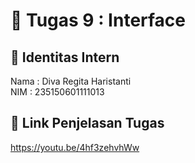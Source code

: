 # 📁 Tugas 9 : Interface

## 👤 Identitas Intern
Nama : Diva Regita Haristanti          
NIM  : 235150601111013

## 🔗 Link Penjelasan Tugas

https://youtu.be/4hf3zehvhWw
